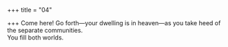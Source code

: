 +++
title = "04"

+++
Come here! Go forth—your dwelling is in heaven—as you take heed of  the separate communities.  
You fill both worlds.  